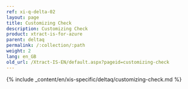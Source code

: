 ```yaml
---
ref: xi-q-delta-02
layout: page
title: Customizing Check
description: Customizing Check
product: xtract-is-for-azure
parent: deltaq
permalink: /:collection/:path
weight: 2
lang: en_GB
old_url: /Xtract-IS-EN/default.aspx?pageid=customizing-check
---
```

{% include _content/en/xis-specific/deltaq/customizing-check.md %}
